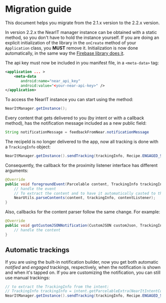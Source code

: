 # Migration guide

This document helps you migrate from the 2.1.x version to the 2.2.x version.

In version 2.2.x the NearIT manager instance can be obtained with a static method, so you don't have to hold the instance yourself. 
If you are doing an explicit initialization of the library in the `onCreate` method of your `Application` class, you **MUST** remove it.
Initialization is now done automatically, in the same way the [Firebase library does it](https://firebase.googleblog.com/2016/12/how-does-firebase-initialize-on-android.html).

The api key must now be included in you manifest file, in a `<meta-data>` tag:
```xml
<application ... >
    <meta-data
       android:name="near_api_key"
       android:value="<your-near-api-key>" />
</application>
```

To access the NearIT instance you can start using the method:
```java
NearItManager.getInstance();
```

Every content that gets delivered to you (by intent or with a callback method), has the notification message included as a new public field:
```java
String notificationMessage = feedbackFromNear.notificationMessage
```
The recipeId is no longer delivered to the app, now all tracking is done with a `TrackingInfo` object:
```java
NearItManager.getInstance().sendTracking(trackingInfo, Recipe.ENGAGED_STATUS);
```
Consequently, the callback for the proximity listener interface has different arguments:
```java
@Override
public void foregroundEvent(Parcelable content, TrackingInfo trackingInfo) {
    // handle the event
    // To extract the content and to have it automatically casted to the appropriate object type
    NearUtils.parseContents(content, trackingInfo, contentListener);
}
```
Also, callbacks for the content parser follow the same change. For example:
```java
@Override
public void gotCustomJSONNotification(CustomJSON customJson, TrackingInfo trackingInfo) {
    // handle the content
}
```

## Automatic trackings
If you are using the built-in notification builder, now you get both automatic *notified* and *engaged* trackings, respectively, when the notification is shown and when it's tapped on.
If you are customizing the notification, you can still use manual trackings:
```java
// to extract the TrackingInfo from the intent:
// TrackingInfo trackingInfo = intent.getParcelableExtra(NearItIntentConstants.TRACKING_INFO);
NearItManager.getInstance().sendTracking(trackingInfo, Recipe.ENGAGED_STATUS);
```
